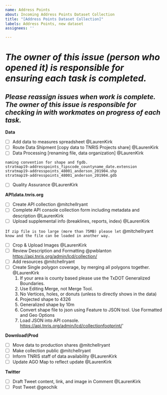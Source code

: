 ```yaml
---
name: Address Points
about: Incoming Address Points Dataset Collection
title: "[Address Points Dataset Collection]"
labels: Address Points, new dataset
assignees: ''

---
```


# ***The owner of this issue (person who opened it) is responsible for ensuring each task is completed.***
## ***Please reassign issues when work is complete. The owner of this issue is responsible for checking in with workmates on progress of each task.***

**Data**
- [ ] Add data to measures spreadsheet @LaurenKirk 
- [ ] Route Data Shipment [copy data to TNRIS Projects share] @LaurenKirk
- [ ] Data Processing [renaming file, data organization]  @LaurenKirk
```
naming convention for shape and fgdb.
stratmap19-addresspoints_fipscode_countyname_date.extension
stratmap19-addresspoints_48001_anderson_201904.shp
stratmap19-addresspoints_48001_anderson_201904.gdb
```
- [ ] Quality Assurance @LaurenKirk

**API\data.tnris.org**
- [ ] Create API collection @mitchellryant
- [ ] Complete API console collection form including metadata and description @LaurenKirk 
- [ ] Upload supplemental info (breaklines, reports, index) @LaurenKirk

`If zip file is too large (more than 75MB) please let` @mitchellryant `know and the file can be loaded in another way.`
- [ ] Crop & Upload Images @LaurenKirk
- [ ] Review Description and Formatting @pwblanton https://api.tnris.org/admin/lcd/collection/
- [ ] Add resources  @mitchellryant 
- [ ] Create Single polygon coverage, by merging all polygons together. @LaurenKirk
	1. If your area is county based please use the TxDOT Generalized Boundaries.
	2. Use Editing Merge, not Merge Tool.    
	3. No Vertices, holes, or donuts (unless to directly shows in the data)
	4. Projected shape to 4326
	5. Generalized shape by 10m
	6. Convert shape file to json using Feature to JSON tool. Use Formatted and Geo Options
	7. Load JSON into API console. https://api.tnris.org/admin/lcd/collectionfootprint/'
	
**Download\Prod**
- [ ] Move data to production shares @mitchellryant 
- [ ] Make collection public  @mitchellryant 
- [ ] Inform TNRIS staff of data availability @LaurenKirk
- [ ] Update AGO Map to reflect update @LaurenKirk

**Twitter**
- [ ] Draft Tweet content, link, and image in Comment @LaurenKirk
- [ ] Post Tweet @geochik
